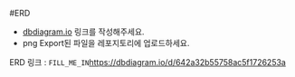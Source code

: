 #ERD 
- [dbdiagram.io](https://dbdiagram.io/home) 링크를 작성해주세요.
- png Export된 파일을 레포지토리에 업로드하세요.

ERD 링크 : `FILL_ME_IN`https://dbdiagram.io/d/642a32b55758ac5f1726253a
